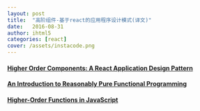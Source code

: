 ```yaml
---
layout: post
title:  "高阶组件-基于react的应用程序设计模式(译文)"
date:   2016-08-31
author: ihtml5
categories: [react]
cover: /assets/instacode.png
---
```


#### **[Higher Order Components: A React Application Design Pattern](https://www.sitepoint.com/react-higher-order-components/?utm_source=hashnode.com)**

#### **[An Introduction to Reasonably Pure Functional Programming](https://www.sitepoint.com/an-introduction-to-reasonably-pure-functional-programming/)**

#### **[Higher-Order Functions in JavaScript](https://www.sitepoint.com/higher-order-functions-javascript/)**
